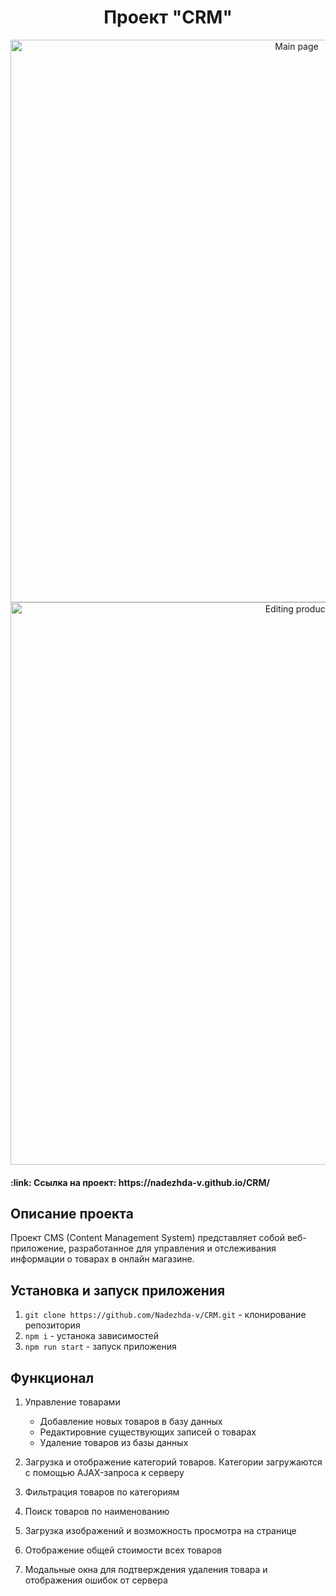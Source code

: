 <h1 align="center">Проект "CRM"</h1>

<div align="center">
  <img src="https://user-images.githubusercontent.com/109743172/273898488-c46f9214-00cb-415e-9a35-c556999c5c45.jpg" width="900" alt="Main page">
  <img src="https://user-images.githubusercontent.com/109743172/273898514-4106d52a-03e7-41c8-9366-1bc4aba0c8ca.jpg" width="900" alt="Editing product">
</div>

<h4>:link: Ссылка на проект: https://nadezhda-v.github.io/CRM/</h4>

<h2>Описание проекта</h2>
Проект CMS (Content Management System) представляет собой веб-приложение, разработанное для управления и отслеживания информации о товарах в онлайн магазине.
<br>

<h2>Установка и запуск приложения</h2>

1. `git clone https://github.com/Nadezhda-v/CRM.git` - клонирование репозитория
2. `npm i` - устанока зависимостей
3. `npm run start` - запуск приложения

<h2>Функционал</h2>

1) Управление товарами
    - Добавление новых товаров в базу данных
    - Редактировние существующих записей о товарах
    - Удаление товаров из базы данных

2) Загрузка и отображение категорий товаров. Категории загружаются с помощью AJAX-запроса к серверу
   
3) Фильтрация товаров по категориям
   
4) Поиск товаров по наименованию
   
5) Загрузка изображений и возможность просмотра на странице
   
6) Отображение общей стоимости всех товаров
    
7) Модальные окна для подтверждения удаления товара и отображения ошибок от сервера
